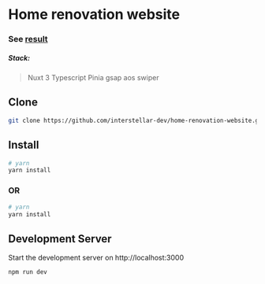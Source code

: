 # Home renovation website
### See [result](https://spiffy-stroopwafel-e62006.netlify.app/)

##### Stack:
> Nuxt 3
> Typescript
> Pinia
> gsap
> aos
> swiper

## Clone

```bash
git clone https://github.com/interstellar-dev/home-renovation-website.git
````

## Install
```bash
# yarn
yarn install
```
### OR

```bash
# yarn
yarn install
```

## Development Server

Start the development server on http://localhost:3000

```bash
npm run dev
```

